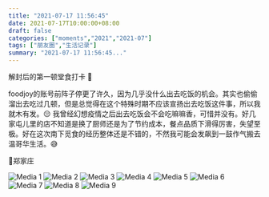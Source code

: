 ```yaml
---
title: "2021-07-17 11:56:45"
date: 2021-07-17T10:00:00+08:00
draft: false
categories: ["moments","2021","2021-07"]
tags: ["朋友圈","生活记录"]
summary: "2021-07-17 11:56:45..."
---
```


解封后的第一顿堂食打卡 🥰

foodjoy的账号前阵子停更了许久，因为几乎没什么出去吃饭的机会。其实也偷偷溜出去吃过几顿，但是总觉得在这个特殊时期不应该宣扬出去吃饭这件事，所以我就木有发。😔 我曾经幻想疫情之后出去吃饭会不会吃嘛嘛香，可惜并没有。好几家屯儿里的店不知道是换了厨师还是为了节约成本，餐点品质下滑得厉害，失望至极。好在这次南下觅食的经历整体还是不错的，不然我可能会发飙到一鼓作气搬去温哥华生活。😅 

📍郑家庄

![Media 1](/Moments/photos/2021-07-17/202107171156450.jpg)
![Media 2](/Moments/photos/2021-07-17/202107171156451.jpg)
![Media 3](/Moments/photos/2021-07-17/202107171156452.jpg)
![Media 4](/Moments/photos/2021-07-17/202107171156453.jpg)
![Media 5](/Moments/photos/2021-07-17/202107171156454.jpg)
![Media 6](/Moments/photos/2021-07-17/202107171156455.jpg)
![Media 7](/Moments/photos/2021-07-17/202107171156456.jpg)
![Media 8](/Moments/photos/2021-07-17/202107171156457.jpg)
![Media 9](/Moments/photos/2021-07-17/202107171156458.jpg)

